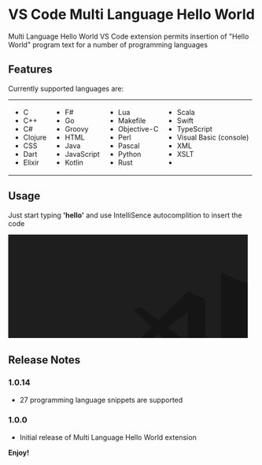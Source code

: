 # VS Code Multi Language Hello World

Multi Language Hello World VS Code extension permits insertion of "Hello World"
program text for a number of programming languages

## Features

Currently supported languages are:

<table><tr><td>

- C
- C++
- C#
- Clojure
- CSS
- Dart
- Elixir

</td>
<td>

- F#
- Go
- Groovy
- HTML
- Java
- JavaScript
- Kotlin

</td>
<td>

- Lua
- Makefile
- Objective-C
- Perl
- Pascal
- Python
- Rust

</td>
<td>

- Scala
- Swift
- TypeScript
- Visual Basic (console)
- XML
- XSLT
-

</td>
</tr>
</table>

## Usage
Just start typing **'hello'** and use IntelliSence autocomplition to insert the code

![alt text](example.gif) 

## Release Notes

### 1.0.14

- 27 programming language snippets are supported

### 1.0.0

- Initial release of Multi Language Hello World extension

**Enjoy!**

